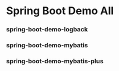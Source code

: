 # Spring Boot Demo All
### spring-boot-demo-logback
### spring-boot-demo-mybatis
### spring-boot-demo-mybatis-plus
